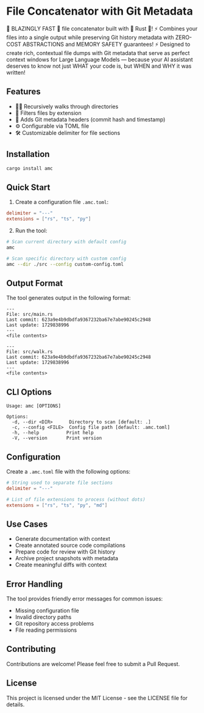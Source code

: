# File Concatenator with Git Metadata

🚀 BLAZINGLY FAST 🚀 file concatenator built with 🦀 Rust 🦀! ⚡️ Combines your
files into a single output while preserving Git history metadata with
ZERO-COST ABSTRACTIONS and MEMORY SAFETY guarantees! ⚡️ Designed to
create rich, contextual file dumps with Git metadata that serve as perfect
context windows for Large Language Models — because your AI assistant
deserves to know not just WHAT your code is,
but WHEN and WHY it was written!

## Features

- 🚶‍♂️ Recursively walks through directories
- 🎯 Filters files by extension
- 📝 Adds Git metadata headers (commit hash and timestamp)
- ⚙️ Configurable via TOML file
- 🛠️ Customizable delimiter for file sections

## Installation

```bash
cargo install amc
```

## Quick Start

1. Create a configuration file `.amc.toml`:

```toml
delimiter = "---"
extensions = ["rs", "ts", "py"]
```

2. Run the tool:

```bash
# Scan current directory with default config
amc

# Scan specific directory with custom config
amc --dir ./src --config custom-config.toml
```

## Output Format

The tool generates output in the following format:

```
---
File: src/main.rs
Last commit: 623a9e4b9dbdfa9367232ba67e7abe90245c2948
Last update: 1729838996
---
<file contents>

---
File: src/walk.rs
Last commit: 623a9e4b9dbdfa9367232ba67e7abe90245c2948
Last update: 1729838996
---
<file contents>
```

## CLI Options

```
Usage: amc [OPTIONS]

Options:
  -d, --dir <DIR>      Directory to scan [default: .]
  -c, --config <FILE>  Config file path [default: .amc.toml]
  -h, --help          Print help
  -V, --version       Print version
```

## Configuration

Create a `.amc.toml` file with the following options:

```toml
# String used to separate file sections
delimiter = "---"

# List of file extensions to process (without dots)
extensions = ["rs", "ts", "py", "md"]
```

## Use Cases

- Generate documentation with context
- Create annotated source code compilations
- Prepare code for review with Git history
- Archive project snapshots with metadata
- Create meaningful diffs with context

## Error Handling

The tool provides friendly error messages for common issues:
- Missing configuration file
- Invalid directory paths
- Git repository access problems
- File reading permissions

## Contributing

Contributions are welcome! Please feel free to submit a Pull Request.

## License

This project is licensed under the MIT License - see the LICENSE file for details.
